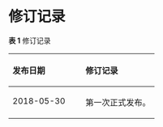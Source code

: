 # 修订记录<a name="apm_04_0020"></a>

**表 1**  修订记录

<a name="table362916194354"></a>
<table><thead align="left"><tr id="row66291119183510"><th class="cellrowborder" valign="top" width="50%" id="mcps1.2.3.1.1"><p id="p77401240133520"><a name="p77401240133520"></a><a name="p77401240133520"></a>发布日期</p>
</th>
<th class="cellrowborder" valign="top" width="50%" id="mcps1.2.3.1.2"><p id="p1574014400350"><a name="p1574014400350"></a><a name="p1574014400350"></a>修订记录</p>
</th>
</tr>
</thead>
<tbody><tr id="row762981913353"><td class="cellrowborder" valign="top" width="50%" headers="mcps1.2.3.1.1 "><p id="p12273154853518"><a name="p12273154853518"></a><a name="p12273154853518"></a>2018-05-30</p>
</td>
<td class="cellrowborder" valign="top" width="50%" headers="mcps1.2.3.1.2 "><p id="p12273648153511"><a name="p12273648153511"></a><a name="p12273648153511"></a>第一次正式发布。</p>
</td>
</tr>
</tbody>
</table>

